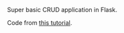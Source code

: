 Super basic CRUD application in Flask.

Code from [this tutorial](https://www.codementor.io/garethdwyer/building-a-crud-application-with-flask-and-sqlalchemy-dm3wv7yu2).